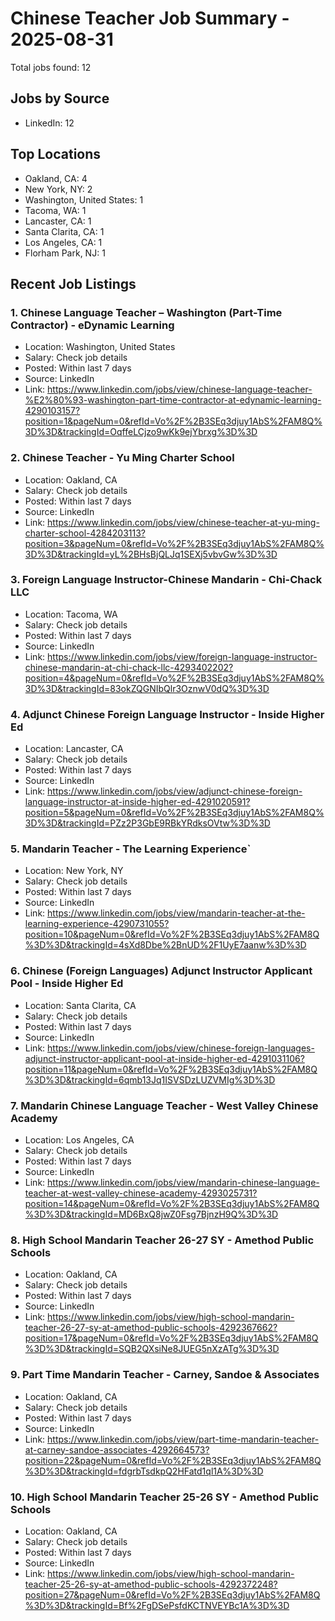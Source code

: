 # Chinese Teacher Job Summary - 2025-08-31

Total jobs found: 12

## Jobs by Source

- LinkedIn: 12

## Top Locations

- Oakland, CA: 4
- New York, NY: 2
- Washington, United States: 1
- Tacoma, WA: 1
- Lancaster, CA: 1
- Santa Clarita, CA: 1
- Los Angeles, CA: 1
- Florham Park, NJ: 1

## Recent Job Listings

### 1. Chinese Language Teacher – Washington (Part-Time Contractor) - eDynamic Learning
- Location: Washington, United States
- Salary: Check job details
- Posted: Within last 7 days
- Source: LinkedIn
- Link: https://www.linkedin.com/jobs/view/chinese-language-teacher-%E2%80%93-washington-part-time-contractor-at-edynamic-learning-4290103157?position=1&pageNum=0&refId=Vo%2F%2B3SEq3djuy1AbS%2FAM8Q%3D%3D&trackingId=OqffeLCjzo9wKk9ejYbrxg%3D%3D

### 2. Chinese Teacher - Yu Ming Charter School
- Location: Oakland, CA
- Salary: Check job details
- Posted: Within last 7 days
- Source: LinkedIn
- Link: https://www.linkedin.com/jobs/view/chinese-teacher-at-yu-ming-charter-school-4284203113?position=3&pageNum=0&refId=Vo%2F%2B3SEq3djuy1AbS%2FAM8Q%3D%3D&trackingId=yL%2BHsBjQLJq1SEXj5vbvGw%3D%3D

### 3. Foreign Language Instructor-Chinese Mandarin - Chi-Chack LLC
- Location: Tacoma, WA
- Salary: Check job details
- Posted: Within last 7 days
- Source: LinkedIn
- Link: https://www.linkedin.com/jobs/view/foreign-language-instructor-chinese-mandarin-at-chi-chack-llc-4293402202?position=4&pageNum=0&refId=Vo%2F%2B3SEq3djuy1AbS%2FAM8Q%3D%3D&trackingId=83okZQGNIbQlr3OznwV0dQ%3D%3D

### 4. Adjunct Chinese Foreign Language Instructor - Inside Higher Ed
- Location: Lancaster, CA
- Salary: Check job details
- Posted: Within last 7 days
- Source: LinkedIn
- Link: https://www.linkedin.com/jobs/view/adjunct-chinese-foreign-language-instructor-at-inside-higher-ed-4291020591?position=5&pageNum=0&refId=Vo%2F%2B3SEq3djuy1AbS%2FAM8Q%3D%3D&trackingId=PZz2P3GbE9RBkYRdksOVtw%3D%3D

### 5. Mandarin Teacher - The Learning Experience`
- Location: New York, NY
- Salary: Check job details
- Posted: Within last 7 days
- Source: LinkedIn
- Link: https://www.linkedin.com/jobs/view/mandarin-teacher-at-the-learning-experience-4290731055?position=10&pageNum=0&refId=Vo%2F%2B3SEq3djuy1AbS%2FAM8Q%3D%3D&trackingId=4sXd8Dbe%2BnUD%2F1UyE7aanw%3D%3D

### 6. Chinese (Foreign Languages) Adjunct Instructor Applicant Pool - Inside Higher Ed
- Location: Santa Clarita, CA
- Salary: Check job details
- Posted: Within last 7 days
- Source: LinkedIn
- Link: https://www.linkedin.com/jobs/view/chinese-foreign-languages-adjunct-instructor-applicant-pool-at-inside-higher-ed-4291031106?position=11&pageNum=0&refId=Vo%2F%2B3SEq3djuy1AbS%2FAM8Q%3D%3D&trackingId=6qmb13Jq1ISVSDzLUZVMIg%3D%3D

### 7. Mandarin Chinese Language Teacher - West Valley Chinese Academy
- Location: Los Angeles, CA
- Salary: Check job details
- Posted: Within last 7 days
- Source: LinkedIn
- Link: https://www.linkedin.com/jobs/view/mandarin-chinese-language-teacher-at-west-valley-chinese-academy-4293025731?position=14&pageNum=0&refId=Vo%2F%2B3SEq3djuy1AbS%2FAM8Q%3D%3D&trackingId=MD6BxQ8jwZ0Fsg7BjnzH9Q%3D%3D

### 8. High School Mandarin Teacher 26-27 SY - Amethod Public Schools
- Location: Oakland, CA
- Salary: Check job details
- Posted: Within last 7 days
- Source: LinkedIn
- Link: https://www.linkedin.com/jobs/view/high-school-mandarin-teacher-26-27-sy-at-amethod-public-schools-4292367662?position=17&pageNum=0&refId=Vo%2F%2B3SEq3djuy1AbS%2FAM8Q%3D%3D&trackingId=SQB2QXsiNe8JUEG5nXzATg%3D%3D

### 9. Part Time Mandarin Teacher - Carney, Sandoe & Associates
- Location: Oakland, CA
- Salary: Check job details
- Posted: Within last 7 days
- Source: LinkedIn
- Link: https://www.linkedin.com/jobs/view/part-time-mandarin-teacher-at-carney-sandoe-associates-4292664573?position=22&pageNum=0&refId=Vo%2F%2B3SEq3djuy1AbS%2FAM8Q%3D%3D&trackingId=fdgrbTsdkpQ2HFatd1ql1A%3D%3D

### 10. High School Mandarin Teacher 25-26 SY - Amethod Public Schools
- Location: Oakland, CA
- Salary: Check job details
- Posted: Within last 7 days
- Source: LinkedIn
- Link: https://www.linkedin.com/jobs/view/high-school-mandarin-teacher-25-26-sy-at-amethod-public-schools-4292372248?position=27&pageNum=0&refId=Vo%2F%2B3SEq3djuy1AbS%2FAM8Q%3D%3D&trackingId=Bf%2FgDSePsfdKCTNVEYBc1A%3D%3D

